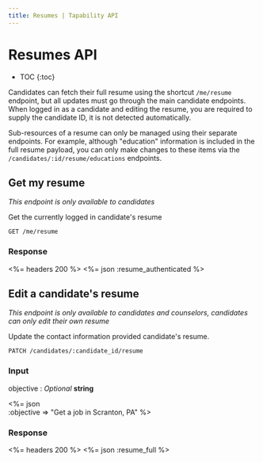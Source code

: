 ```yaml
---
title: Resumes | Tapability API
---
```


# Resumes API

* TOC
{:toc}

Candidates can fetch their full resume using the shortcut `/me/resume` endpoint, but all updates
must go through the main candidate endpoints. When logged in as a candidate and editing the resume,
you are required to supply the candidate ID, it is not detected automatically.

Sub-resources of a resume can only be managed using their separate endpoints. For example, although
"education" information is included in the full resume payload, you can only make changes to these
items via the `/candidates/:id/resume/educations` endpoints.

## Get my resume

_This endpoint is only available to candidates_

Get the currently logged in candidate's resume

    GET /me/resume

### Response

<%= headers 200 %>
<%= json :resume_authenticated %>

## Edit a candidate's resume

_This endpoint is only available to candidates and counselors, candidates can only edit their own resume_

Update the contact information provided candidate's resume.

    PATCH /candidates/:candidate_id/resume

### Input

objective
: _Optional_ **string**


<%= json \
    :objective   => "Get a job in Scranton, PA"
%>

### Response

<%= headers 200 %>
<%= json :resume_full %>
